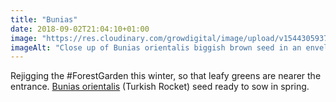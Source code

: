 ```yaml
---
title: "Bunias"
date: 2018-09-02T21:04:10+01:00
image: "https://res.cloudinary.com/growdigital/image/upload/v1544305937/bunias-orientalis-44382668732.jpg"
imageAlt: "Close up of Bunias orientalis biggish brown seed in an envelope"
---
```


Rejigging the #ForestGarden this winter, so that leafy greens are nearer the entrance. [Bunias orientalis](https://pfaf.org/user/plant.aspx?latinname=Bunias+orientalis) (Turkish Rocket) seed ready to sow in spring.
